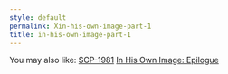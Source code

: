 ```yaml
---
style: default
permalink: Xin-his-own-image-part-1
title: in-his-own-image-part-1
---
```

You may also like:
[SCP-1981](http://scp-wiki.net/scp-1981)
[In His Own Image: Epilogue](http://scp-wiki.net/in-his-own-image-epilogue)
